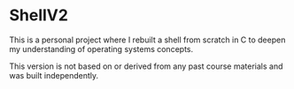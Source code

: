 # ShellV2
This is a personal project where I rebuilt a shell from scratch in C to deepen my understanding of operating systems concepts.

This version is not based on or derived from any past course materials and was built independently.
